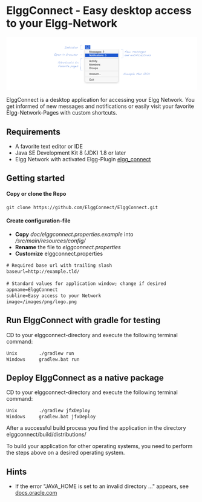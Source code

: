 # ElggConnect - Easy desktop access to your Elgg-Network

![ElggConnect Icon](doc/images/screenshot.png)


ElggConnect is a desktop application for accessing your Elgg Network. You get informed of new messages and notifications or
easily visit your favorite Elgg-Network-Pages with custom shortcuts.


## Requirements

- A favorite text editor or IDE
- Java SE Development Kit 8 (JDK) 1.8 or later 
- Elgg Network with activated Elgg-Plugin [elgg_connect](https://github.com/ElggConnect/elgg_connect.git)

## Getting started


#### Copy or clone the Repo
```
git clone https://github.com/ElggConnect/ElggConnect.git
```
#### Create configuration-file

* **Copy** *doc/elggconnect.properties.example* into */src/main/resources/config/*
* **Rename** the file to *elggconnect.properties*
* **Customize** elggconnect.properties

```
# Required base url with trailing slash
baseurl=http://example.tld/

# Standard values for application window; change if desired
appname=ElggConnect
subline=Easy access to your Network
image=/images/png/logo.png

```

## Run ElggConnect with gradle for testing

CD to your elggconnect-directory and execute the following terminal command:

```
Unix        ./gradlew run
Windows     gradlew.bat run

```

## Deploy ElggConnect as a native package

CD to your elggconnect-directory and execute the following terminal command:

```
Unix        ./gradlew jfxDeploy
Windows     gradlew.bat jfxDeploy

```

After a successful build process you find the application in the directory elggconnect/build/distributions/

To build your application for other operating systems, you need to perform the steps above on a desired operating system.

## Hints

* If the error "JAVA\_HOME is set to an invalid directory ..." appears, see [docs.oracle.com](http://docs.oracle.com/cd/E19182-01/820-7851/inst_cli_jdk_javahome_t/index.html)
